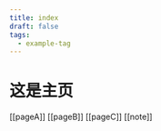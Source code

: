 ```yaml
---
title: index
draft: false
tags:
  - example-tag
---
```


# 这是主页
[[pageA]]
[[pageB]]
[[pageC]]
[[note]]